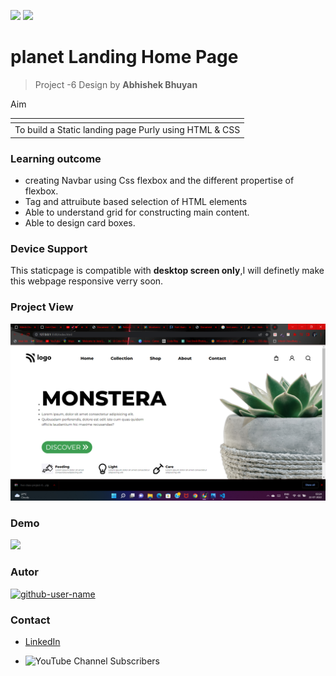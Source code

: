 ![](https://img.shields.io/badge/Made%20With-HTML%26CSS-red)
![](https://img.shields.io/badge/%E2%8C%9ATime-01H%3A10min%3A00S-blue)
# planet Landing Home Page
> Project -6 Design by **Abhishek Bhuyan**

<table>
      <th>
        <tr>Aim</tr>
      </th>
      <tbody>
        <td> To build a Static landing page Purly using HTML & CSS</td>
      </tbody>
</table>


### Learning outcome
- creating Navbar using Css flexbox and the different propertise of flexbox.
- Tag and attruibute based selection of HTML   elements
- Able to understand grid for constructing main content.
- Able to design card boxes.


### Device Support
 This staticpage is compatible with **desktop screen only**,I will definetly make this webpage responsive verry soon. 

### Project View

![vew](ScreenShot-6.png)

### Demo
[![](https://img.shields.io/badge/Demo-visit-green)](https://developer-landing-page-project11.netlify.app/)

### Autor
<a href="https://github.com/MrBhuyan06"> <img src="https://github.com/github-user-name.png" alt="github-user-name" style="width:50px;"/></a>

### Contact
- [LinkedIn](https://www.linkedin.com/in/abhisekh-bhuyan-5605b3230/ )

- ![YouTube Channel Subscribers](https://img.shields.io/youtube/channel/subscribers/UCqFqCI5HGhKXR_IyNzFx8kg?style=social)
